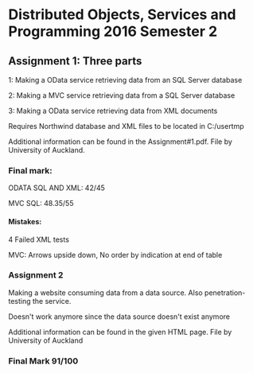 # Distributed Objects, Services and Programming 2016 Semester 2

## Assignment 1: Three parts

1: Making a OData service retrieving data from an SQL Server database

2: Making a MVC service retrieving data from a SQL Server database

3: Making a OData service retrieving data from XML documents

Requires Northwind database and XML files to be located in C:/usertmp

Additional information can be found in the Assignment#1.pdf. File by University of Auckland.


### Final mark: 

ODATA SQL AND XML: 42/45

MVC SQL: 48.35/55

#### Mistakes: 	

4 Failed XML tests

MVC: Arrows upside down, No order by indication at end of table

### Assignment 2

Making a website consuming data from a data source. Also penetration-testing the service.

Doesn't work anymore since the data source doesn't exist anymore

Additional information can be found in the given HTML page. File by University of Auckland

### Final Mark 91/100